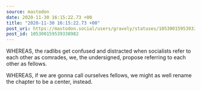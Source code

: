 ```yaml
---
source: mastodon
date: 2020-11-30 16:15:22.73 +00
title: "2020-11-30 16:15:22.73 +00"
post_uri: https://mastodon.social/users/gravely/statuses/105300159539338982
post_id: 105300159539338982
---
```

WHEREAS, the radlibs get confused and distracted when socialists refer to each other as comrades, we, the undersigned, propose referring to each other as fellows.

WHEREAS, if we are gonna call ourselves fellows, we might as well rename the chapter to be a center, instead.


